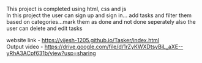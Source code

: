 This project is completed using html, css and js <br>
In this project the user can sign up and sign in... add tasks and filter them based on categories...mark them as done and not done seperately also the user can delete and edit tasks

website link - https://vijesh-1205.github.io/Tasker/index.html <br>
Output video - https://drive.google.com/file/d/1rZyKWXDtsyBiL_aXE--yRhA3ACpf631b/view?usp=sharing
